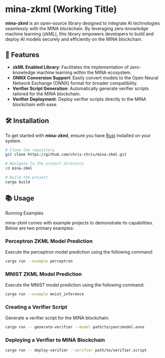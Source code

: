 # mina-zkml (Working Title)

**mina-zkml** is an open-source library designed to integrate AI technologies seamlessly with the MINA blockchain. By leveraging zero-knowledge machine learning (zkML), this library empowers developers to build and deploy AI models securely and efficiently on the MINA blockchain.

## 🚀 Features

- **zkML Enabled Library**: Facilitates the implementation of zero-knowledge machine learning within the MINA ecosystem.
- **ONNX Conversion Support**: Easily convert models to the Open Neural Network Exchange (ONNX) format for broader compatibility.
- **Verifier Script Generation**: Automatically generate verifier scripts tailored for the MINA blockchain.
- **Verifier Deployment**: Deploy verifier scripts directly to the MINA blockchain with ease.

## 🛠️ Installation

To get started with **mina-zkml**, ensure you have [Rust](https://www.rust-lang.org/tools/install) installed on your system.

```bash
# Clone the repository
git clone https://github.com/chris-chris/mina-zkml.git

# Navigate to the project directory
cd mina-zkml

# Build the project
cargo build
```

## 📚 Usage

Running Examples

mina-zkml comes with example projects to demonstrate its capabilities. Below are two primary examples:

### Perceptron ZKML Model Prediction

Execute the perceptron model prediction using the following command:

```bash
cargo run --example perceptron
```

### MNIST ZKML Model Prediction

Execute the MNIST model prediction using the following command:

```bash
cargo run --example mnist_inference
```

### Creating a Verifier Script

Generate a verifier script for the MINA blockchain:

```bash
cargo run -- generate-verifier --model path/to/your/model.onnx
```

### Deploying a Verifier to MINA Blockchain

```bash
cargo run -- deploy-verifier --verifier path/to/verifier.script
```
